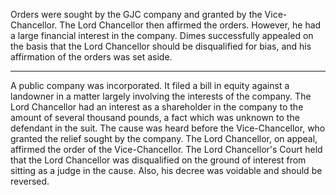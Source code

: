 Orders were sought by the GJC company and granted by the Vice-Chancellor. The Lord Chancellor then affirmed the orders. However, he had a large financial interest in the company. Dimes successfully appealed on the basis that the Lord Chancellor should be disqualified for bias, and his affirmation of the orders was set aside.

---

A public company was incorporated. It filed a bill in equity against a landowner in a matter largely involving the interests of the company. The Lord Chancellor had an interest as a shareholder in the company to the amount of several thousand pounds, a fact which was unknown to the defendant in the suit. The cause was heard before the Vice-Chancellor, who granted the relief sought by the company. The Lord Chancellor, on appeal, affirmed the order of the Vice-Chancellor. The Lord Chancellor's Court held that the Lord Chancellor was disqualified on the ground of interest from sitting as a judge in the cause. Also, his decree was voidable and should be reversed.